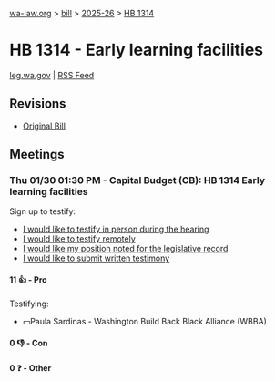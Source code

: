 [wa-law.org](/) > [bill](/bill/) > [2025-26](/bill/2025-26/) > [HB 1314](/bill/2025-26/hb/1314/)

# HB 1314 - Early learning facilities
[leg.wa.gov](https://app.leg.wa.gov/billsummary?BillNumber=1314&Year=2025&Initiative=false) | [RSS Feed](./rss.xml)

## Revisions
* [Original Bill](1/)

## Meetings
### Thu 01/30 01:30 PM - Capital Budget (CB): HB 1314 Early learning facilities
Sign up to testify:
* [I would like to testify in person during the hearing](https://app.leg.wa.gov/csi/Testifier/Add?chamber=House&mId=32551&aId=161938&caId=25154&tId=1)
* [I would like to testify remotely](https://app.leg.wa.gov/csi/Testifier/Add?chamber=House&mId=32551&aId=161938&caId=25154&tId=2)
* [I would like my position noted for the legislative record](https://app.leg.wa.gov/csi/Testifier/Add?chamber=House&mId=32551&aId=161938&caId=25154&tId=3)
* [I would like to submit written testimony](https://app.leg.wa.gov/csi/Testifier/Add?chamber=House&mId=32551&aId=161938&caId=25154&tId=4)

#### 11 👍 - Pro
Testifying:
* 💵Paula Sardinas - Washington Build Back Black Alliance (WBBA)

#### 0 👎 - Con

#### 0 ❓ - Other
